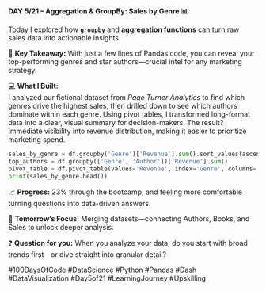 **DAY 5/21 – Aggregation & GroupBy: Sales by Genre 📊**

Today I explored how **`groupby`** and **aggregation functions** can turn raw sales data into actionable insights.  

🎯 **Key Takeaway:** With just a few lines of Pandas code, you can reveal your top-performing genres and star authors—crucial intel for any marketing strategy.  

💻 **What I Built:**  
I analyzed our fictional dataset from *Page Turner Analytics* to find which genres drive the highest sales, then drilled down to see which authors dominate within each genre. Using pivot tables, I transformed long-format data into a clear, visual summary for decision-makers. The result? Immediate visibility into revenue distribution, making it easier to prioritize marketing spend.  

```python
sales_by_genre = df.groupby('Genre')['Revenue'].sum().sort_values(ascending=False)
top_authors = df.groupby(['Genre', 'Author'])['Revenue'].sum()
pivot_table = df.pivot_table(values='Revenue', index='Genre', columns='Author', aggfunc='sum')
print(sales_by_genre.head())
```

📈 **Progress:** 23% through the bootcamp, and feeling more comfortable turning questions into data-driven answers.  

🚀 **Tomorrow’s Focus:** Merging datasets—connecting Authors, Books, and Sales to unlock deeper analysis.  

❓ **Question for you:** When you analyze your data, do you start with broad trends first—or dive straight into granular detail?  

#100DaysOfCode #DataScience #Python #Pandas #Dash #DataVisualization #Day5of21 #LearningJourney #Upskilling